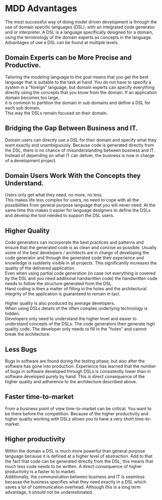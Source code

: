 # MDD Advantages

The most successful way of doing model driven development is through the use of domain specific languages (DSL),
with an integrated code generator and or interpreter.
A DSL is a language specifically designed for a domain, using the terminology of the domain experts as concepts
in the language.
Advantages of use a DSL can be found at multiple levels.

## Domain Experts can be More Precise and Productive.

Tailoring the modeling language to the goal means that you get the best language that is suitable to the task at hand.
You do not have to specify a system in a "foreign" language, but domain experts can specify everything directly using
the concepts that you know from the domain. If an application domain becomes too large,  
it is common to partition the domain in sub domains and define a DSL for each sub domain.  
This way the DSLs remain focused on their domain.

## Bridging the Gap Between Business and IT.

Domain users can directly use a DSL for their domain and specify what they want exactly and unambiguously.
Because code is generated directly from  the DSL, there is no chance of misunderstanding between business and IT.
Instead of depending on what IT can deliver, the business is now in charge of a development project.

## Domain Users Work With the Concepts they Understand.

Users only get what they need, no more, no less.  
This makes life less complex for users,  no need to cope with all the possibilities from general purpose language that
you will never need. At the same time this makes it easier for language designers to define the DSLs and
develop the tool needed to support the DSL users.

## Higher Quality

Code generators can incorporate the best practices and patterns and ensure that the generated code is as clean and concise as possible.
Usually some of the best developers / architects are in charge of developing the code generator and through the generated code their
experience and knowledge is suddenly visible in all projects. This significantly increases the quality of the delivered application.  
Even when using partial code generation (in case not everything is covered by the DSL and you need additional handwritten code)
the handwritten code needs to follow the structure generated from the DSL.  
Hand coding is then a matter of filling in the holes and the architectural integrity of the application is guaranteed to remain in tact.

Higher quality is also produced by average developers.  
When using DSLs details of the often complex underlying technology is hidden.  
Developers only need to understand the higher level and easier to understand concepts of the DSLs.
The code generators then generate high quality code. The developer only needs to fill in the "holes" and cannot break the architecture.

## Less Bugs

Bugs in software are found during the testing phase, but also after the software has gone into production.
Experience has learned that the number of bugs in software developed through DSLs is consistently lower than in software developed purely by hand.
This is direct consequence of the higher quality and adherence to the architecture described above.

## Faster time-to-market

From a business point of view time-to-market can be critical. You want to be there before the competition.
Because of the higher productivity and higher quality working with DSLs allows you to have a very short time-to-market.

## Higher productivity

Within the domain a DSL is much more powerful than general purpose language because it is defined at a higher level of abstraction.
Add to that the fact that code can be generated directly from the DSL,  this means that much less code needs to be written.
A direct consequence of higher productivity is a faster to to market.  
Additionally,  the communication between business and IT is seamless because the business specifies what they need exactly in a DSL which saves a lot of communication overhead.
Although this is a long term advantage, it should not be underestimated.
